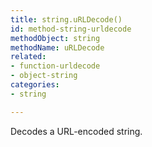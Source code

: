 ```yaml
---
title: string.uRLDecode()
id: method-string-urldecode
methodObject: string
methodName: uRLDecode
related:
- function-urldecode
- object-string
categories:
- string

---
```


Decodes a URL-encoded string.
